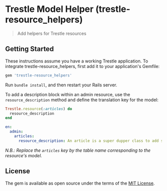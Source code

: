 # Trestle Model Helper (trestle-resource_helpers)

> Add helpers for Trestle resources


## Getting Started

These instructions assume you have a working Trestle application. To integrate trestle-resource_helpers, first add it to your application's Gemfile:

```ruby
gem 'trestle-resource_helpers'
```

Run `bundle install`, and then restart your Rails server.

To add a description block within an admin resource, use the `resource_description` method and define the translation key for the model:

```ruby
Trestle.resource(:articles) do
  resource_description
end
```

```yaml
en:
  admin:
    articles:
      resource_description: An article is a super dupper class to add some content to the blog!
```

_N.B.: Replace the `articles` key by the table name corresponding to the resource's model._

## License

The gem is available as open source under the terms of the [MIT License](https://opensource.org/licenses/MIT).
